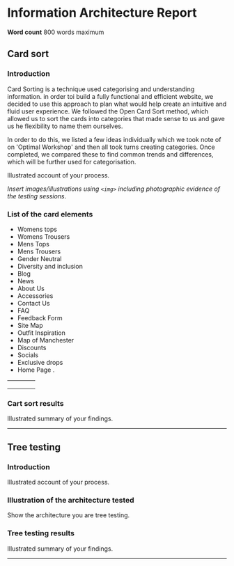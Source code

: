 # Information Architecture Report

**Word count** 800 words maximum

## Card sort

### Introduction

Card Sorting is a technique used categorising and understanding information. in order toi build a fully functional and efficient website, we decided to use this approach to plan what would help create an intuitive and fluid user experience. We followed the Open Card Sort method, which allowed us to sort the cards into categories that made sense to us and gave us he flexibility to name them ourselves.

In order to do this, we listed a few ideas individually which we took note of on 'Optimal Workshop' and then all took turns creating categories. Once completed, we compared these to find common trends and differences, which will be further used for categorisation.

Illustrated account of your process.

_Insert images/illustrations using `<img>` including photographic evidence of the testing sessions_.

### List of the card elements

- Womens tops
- Womens Trousers
- Mens Tops
- Mens Trousers 
- Gender Neutral 
- Diversity and inclusion 
- Blog
- News
- About Us
- Accessories 
- Contact Us
- FAQ
- Feedback Form 
- Site Map 
- Outfit Inspiration
- Map of Manchester 
- Discounts 
- Socials 
- Exclusive drops 
- Home Page .


|               |               |       |     |
|---            |---            |---    |---  |
|               |               |       |     |
|               |               |       |     |
|               |               |       |     |



### Cart sort results

Illustrated summary of your findings.

---

## Tree testing

### Introduction

Illustrated account of your process.

### Illustration of the architecture tested

Show the architecture you are tree testing.

### Tree testing results

Illustrated summary of your findings.

---
